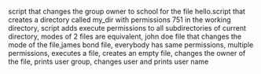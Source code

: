 script that changes the group owner to school for the file hello.script that creates a directory called my_dir with permissions 751 in the working directory, script adds execute permissions to all subdirectories of current directory, modes of 2 files are equivalent, john doe file that changes the mode of the file,james bond file, everybody has same permissions, multiple permissions, executes a file, creates an empty file, changes the owner of the file, prints user group, changes user and prints user name 
